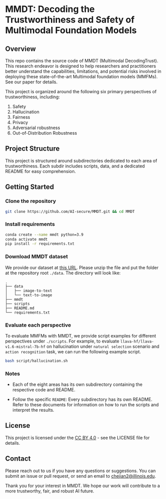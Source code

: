 # MMDT: Decoding the Trustworthiness and Safety of Multimodal Foundation Models

## Overview

This repo contains the source code of MMDT (Multimodal DecodingTrust). This research endeavor is designed to help researchers and practitioners better understand the capabilities, limitations, and potential risks involved in deploying these state-of-the-art Multimodal foundation models (MMFMs). See our paper for details.


This project is organized around the following six primary perspectives of trustworthiness, including:
1. Safety
2. Hallucination
3. Fairness
4. Privacy
5. Adversarial robustness
6. Out-of-Distribution Robustness

## Project Structure
This project is structured around subdirectories dedicated to each area of trustworthiness. Each subdir includes scripts, data, and a dedicated README for easy comprehension.


## Getting Started

### Clone the repository

```bash
git clone https://github.com/AI-secure/MMDT.git && cd MMDT
```

### Install requirements

```bash
conda create --name mmdt python=3.9
conda activate mmdt
pip install -r requirements.txt
```

### Download MMDT dataset

We provide our dataset at [this URL](https://drive.google.com/file/d/10AGOjHD15TfZAxLbPmvUTdQLfQDax7z1/view?usp=sharing). Please unzip the file and put the folder at the repository root `./data`. The directory will look like:

```
.
├── data
│   ├── image-to-text
│   └── text-to-image
├── mmdt
├── scripts
├── README.md
└── requirements.txt
```

### Evaluate each perspective

To evaluate MMFMs with MMDT, we provide script examples for different perspectives under `./scripts`. For example, to evaluate `llava-hf/llava-v1.6-mistral-7b-hf` on hallucination under `natural selection` scenario and `action recognition` task, we can run the following example script.
```bash
bash script/hallucination.sh
```

### Notes
+ Each of the eight areas has its own subdirectory containing the respective code and README.

+ Follow the specific `README`: Every subdirectory has its own README. Refer to these documents for information on how to run the scripts and interpret the results.

## License
This project is licensed under the [CC BY 4.0](https://creativecommons.org/licenses/by/4.0/legalcode)  - see the LICENSE file for details.

## Contact
Please reach out to us if you have any questions or suggestions. You can submit an issue or pull request, or send an email to chejian2@illinois.edu.

Thank you for your interest in MMDT. We hope our work will contribute to a more trustworthy, fair, and robust AI future.
